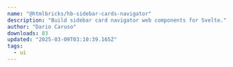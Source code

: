 ```yaml
---
name: "@htmlbricks/hb-sidebar-cards-navigator"
description: "Build sidebar card navigator web components for Svelte."
author: "Dario Caruso"
downloads: 83
updated: "2025-03-09T03:10:39.165Z"
tags: 
  - ui
---
```

